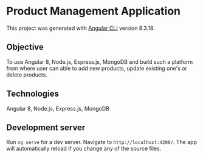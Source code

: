 # Product Management Application

This project was generated with [Angular CLI](https://github.com/angular/angular-cli) version 8.3.18.

## Objective

To use Angular 8, Node.js, Express.js, MongoDB and build such a platform from where user can able to add new products, update existing one's or delete products.

## Technologies

Angular 8, Node.js, Express.js, MongoDB

## Development server

Run `ng serve` for a dev server. Navigate to `http://localhost:4200/`. The app will automatically reload if you change any of the source files.
